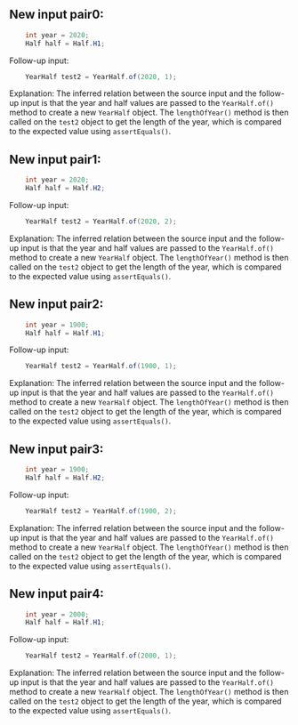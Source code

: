 ## New input pair0:
```java
    int year = 2020;
    Half half = Half.H1;
```
Follow-up input:
```java
    YearHalf test2 = YearHalf.of(2020, 1);
```
Explanation:
The inferred relation between the source input and the follow-up input is that the year and half values are passed to the `YearHalf.of()` method to create a new `YearHalf` object. The `lengthOfYear()` method is then called on the `test2` object to get the length of the year, which is compared to the expected value using `assertEquals()`.

## New input pair1:
```java
    int year = 2020;
    Half half = Half.H2;
```
Follow-up input:
```java
    YearHalf test2 = YearHalf.of(2020, 2);
```
Explanation:
The inferred relation between the source input and the follow-up input is that the year and half values are passed to the `YearHalf.of()` method to create a new `YearHalf` object. The `lengthOfYear()` method is then called on the `test2` object to get the length of the year, which is compared to the expected value using `assertEquals()`.

## New input pair2:
```java
    int year = 1900;
    Half half = Half.H1;
```
Follow-up input:
```java
    YearHalf test2 = YearHalf.of(1900, 1);
```
Explanation:
The inferred relation between the source input and the follow-up input is that the year and half values are passed to the `YearHalf.of()` method to create a new `YearHalf` object. The `lengthOfYear()` method is then called on the `test2` object to get the length of the year, which is compared to the expected value using `assertEquals()`.

## New input pair3:
```java
    int year = 1900;
    Half half = Half.H2;
```
Follow-up input:
```java
    YearHalf test2 = YearHalf.of(1900, 2);
```
Explanation:
The inferred relation between the source input and the follow-up input is that the year and half values are passed to the `YearHalf.of()` method to create a new `YearHalf` object. The `lengthOfYear()` method is then called on the `test2` object to get the length of the year, which is compared to the expected value using `assertEquals()`.

## New input pair4:
```java
    int year = 2000;
    Half half = Half.H1;
```
Follow-up input:
```java
    YearHalf test2 = YearHalf.of(2000, 1);
```
Explanation:
The inferred relation between the source input and the follow-up input is that the year and half values are passed to the `YearHalf.of()` method to create a new `YearHalf` object. The `lengthOfYear()` method is then called on the `test2` object to get the length of the year, which is compared to the expected value using `assertEquals()`.
